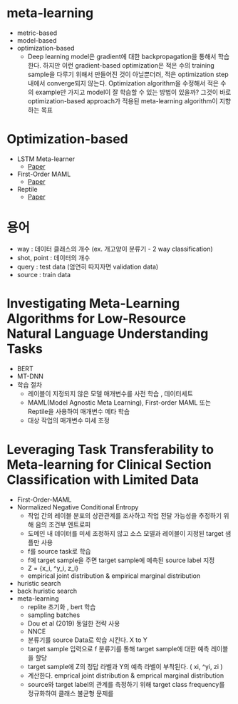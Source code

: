 # meta-learning
* metric-based
* model-based
* optimization-based
  * Deep learning model은 gradient에 대한 backpropagation을 통해서 학습한다. 하지만 이런 gradient-based optimization은 적은 수의 training sample을 다루기 위해서 만들어진 것이 아닐뿐더러, 적은 optimization step내에서 converge되지 않는다. Optimization algorithm을 수정해서 적은 수의 example만 가지고 model이 잘 학습할 수 있는 방법이 있을까? 그것이 바로 optimization-based approach가 적용된 meta-learning algorithm이 지향하는 목표


# Optimization-based 
* LSTM Meta-learner 
  * [Paper](chrome-extension://efaidnbmnnnibpcajpcglclefindmkaj/https://openreview.net/pdf?id=rJY0-Kcll)
* First-Order MAML
  * [Paper]()
* Reptile
  * [Paper](https://arxiv.org/abs/1803.02999)


# 용어
* way : 데이터 클래스의 개수  (ex. 개고양이 분류기 - 2 way classification)
* shot, point : 데이터의 개수
* query : test data (엄연히 따지자면 validation data)
* source : train data

# Investigating Meta-Learning Algorithms for Low-Resource Natural Language Understanding Tasks
* BERT
* MT-DNN
* 학습 절차
  * 레이블이 지정되지 않은 모델 매개변수를 사전 학습 , 데이터세트
  * MAML(Model Agnostic Meta Learning), First-order MAML 또는 Reptile을 사용하여 매개변수 메타 학습 
  * 대상 작업의 매개변수 미세 조정

# Leveraging Task Transferability to Meta-learning for Clinical Section Classification with Limited Data
* First-Order-MAML
* Normalized Negative Conditional Entropy
  * 작업 간의 레이블 분포의 상관관계를 조사하고 작업 전달 가능성을 추정하기 위해 음의 조건부 엔트로피 
  * 도메인 내 데이터를 미세 조정하지 않고 소스 모델과 레이블이 지정된 target 샘플만 사용
  * f를 source task로 학습 
  * f에 target sample을 주면 target sample에 예측된 source label 지정
  * Z = {x_i, ^y_i, z_i}   
  * empirical joint distribution & empirical marginal distribution
* huristic search
* back huristic search 
* meta-learning 
  * replite 초기화 , bert 학습 
  * sampling batches 
   * Dou et al (2019) 동일한 전략 사용
  * NNCE
   * 분류기를 source Data로 학습 시킨다. X to Y
   * target sample 입력으로 f 분류기를 통해 target sample에 대한 예측 레이블을 할당 
   * target sample에 Z의 정답 라벨과 Y의 예측 라벨이 부착된다. ( xi, ^yi, zi ) 
   * 계산한다. emprical joint distribution & emprical marginal distribution 
   * source와 target label의 관계를 측정하기 위해 target class frequency를 정규화하여 클래스 불균형 문제를 
   
